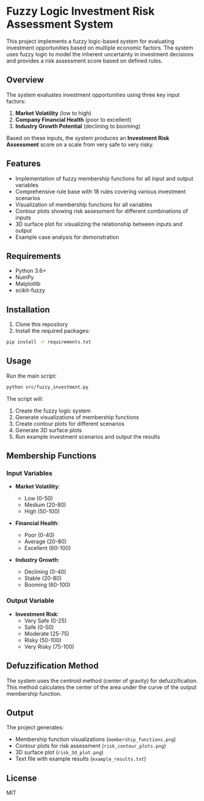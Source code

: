 # Fuzzy Logic Investment Risk Assessment System

This project implements a fuzzy logic-based system for evaluating investment opportunities based on multiple economic factors. The system uses fuzzy logic to model the inherent uncertainty in investment decisions and provides a risk assessment score based on defined rules.

## Overview

The system evaluates investment opportunities using three key input factors:

1. **Market Volatility** (low to high)
2. **Company Financial Health** (poor to excellent)
3. **Industry Growth Potential** (declining to booming)

Based on these inputs, the system produces an **Investment Risk Assessment** score on a scale from very safe to very risky.

## Features

-   Implementation of fuzzy membership functions for all input and output variables
-   Comprehensive rule base with 18 rules covering various investment scenarios
-   Visualization of membership functions for all variables
-   Contour plots showing risk assessment for different combinations of inputs
-   3D surface plot for visualizing the relationship between inputs and output
-   Example case analysis for demonstration

## Requirements

-   Python 3.6+
-   NumPy
-   Matplotlib
-   scikit-fuzzy

## Installation

1. Clone this repository
2. Install the required packages:

```bash
pip install -r requirements.txt
```

## Usage

Run the main script:

```bash
python src/fuzzy_investment.py
```

The script will:

1. Create the fuzzy logic system
2. Generate visualizations of membership functions
3. Create contour plots for different scenarios
4. Generate 3D surface plots
5. Run example investment scenarios and output the results

## Membership Functions

### Input Variables

-   **Market Volatility**:

    -   Low (0-50)
    -   Medium (20-80)
    -   High (50-100)

-   **Financial Health**:

    -   Poor (0-40)
    -   Average (20-80)
    -   Excellent (60-100)

-   **Industry Growth**:
    -   Declining (0-40)
    -   Stable (20-80)
    -   Booming (60-100)

### Output Variable

-   **Investment Risk**:
    -   Very Safe (0-25)
    -   Safe (0-50)
    -   Moderate (25-75)
    -   Risky (50-100)
    -   Very Risky (75-100)

## Defuzzification Method

The system uses the centroid method (center of gravity) for defuzzification. This method calculates the center of the area under the curve of the output membership function.

## Output

The project generates:

-   Membership function visualizations (`membership_functions.png`)
-   Contour plots for risk assessment (`risk_contour_plots.png`)
-   3D surface plot (`risk_3d_plot.png`)
-   Text file with example results (`example_results.txt`)

## License

MIT

